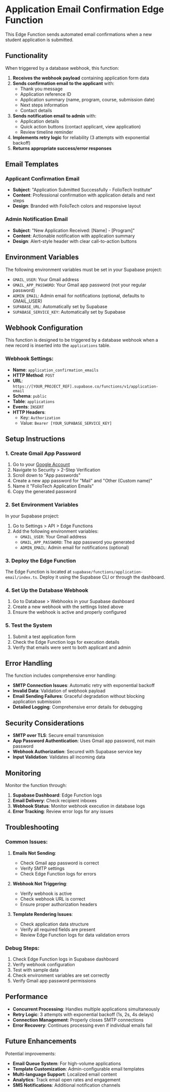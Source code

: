 # Application Email Confirmation Edge Function

This Edge Function sends automated email confirmations when a new student application is submitted.

## Functionality

When triggered by a database webhook, this function:

1. **Receives the webhook payload** containing application form data
2. **Sends confirmation email to the applicant** with:
   - Thank you message
   - Application reference ID
   - Application summary (name, program, course, submission date)
   - Next steps information
   - Contact details
3. **Sends notification email to admin** with:
   - Application details
   - Quick action buttons (contact applicant, view application)
   - Review timeline reminder
4. **Implements retry logic** for reliability (3 attempts with exponential backoff)
5. **Returns appropriate success/error responses**

## Email Templates

### Applicant Confirmation Email
- **Subject**: "Application Submitted Successfully - FolioTech Institute"
- **Content**: Professional confirmation with application details and next steps
- **Design**: Branded with FolioTech colors and responsive layout

### Admin Notification Email
- **Subject**: "New Application Received: [Name] - [Program]"
- **Content**: Actionable notification with application summary
- **Design**: Alert-style header with clear call-to-action buttons

## Environment Variables

The following environment variables must be set in your Supabase project:

- `GMAIL_USER`: Your Gmail address
- `GMAIL_APP_PASSWORD`: Your Gmail app password (not your regular password)
- `ADMIN_EMAIL`: Admin email for notifications (optional, defaults to GMAIL_USER)
- `SUPABASE_URL`: Automatically set by Supabase
- `SUPABASE_SERVICE_KEY`: Automatically set by Supabase

## Webhook Configuration

This function is designed to be triggered by a database webhook when a new record is inserted into the `applications` table.

### Webhook Settings:
- **Name**: `application_confirmation_emails`
- **HTTP Method**: `POST`
- **URL**: `https://[YOUR_PROJECT_REF].supabase.co/functions/v1/application-email`
- **Schema**: `public`
- **Table**: `applications`
- **Events**: `INSERT`
- **HTTP Headers**:
  - Key: `Authorization`
  - Value: `Bearer [YOUR_SUPABASE_SERVICE_KEY]`

## Setup Instructions

### 1. Create Gmail App Password
1. Go to your [Google Account](https://myaccount.google.com/)
2. Navigate to Security > 2-Step Verification
3. Scroll down to "App passwords"
4. Create a new app password for "Mail" and "Other (Custom name)"
5. Name it "FolioTech Application Emails"
6. Copy the generated password

### 2. Set Environment Variables
In your Supabase project:
1. Go to Settings > API > Edge Functions
2. Add the following environment variables:
   - `GMAIL_USER`: Your Gmail address
   - `GMAIL_APP_PASSWORD`: The app password you generated
   - `ADMIN_EMAIL`: Admin email for notifications (optional)

### 3. Deploy the Edge Function
The Edge Function is located at `supabase/functions/application-email/index.ts`. Deploy it using the Supabase CLI or through the dashboard.

### 4. Set Up the Database Webhook
1. Go to Database > Webhooks in your Supabase dashboard
2. Create a new webhook with the settings listed above
3. Ensure the webhook is active and properly configured

### 5. Test the System
1. Submit a test application form
2. Check the Edge Function logs for execution details
3. Verify that emails were sent to both applicant and admin

## Error Handling

The function includes comprehensive error handling:

- **SMTP Connection Issues**: Automatic retry with exponential backoff
- **Invalid Data**: Validation of webhook payload
- **Email Sending Failures**: Graceful degradation without blocking application submission
- **Detailed Logging**: Comprehensive error details for debugging

## Security Considerations

- **SMTP over TLS**: Secure email transmission
- **App Password Authentication**: Uses Gmail app password, not main password
- **Webhook Authorization**: Secured with Supabase service key
- **Input Validation**: Validates all incoming data

## Monitoring

Monitor the function through:

1. **Supabase Dashboard**: Edge Function logs
2. **Email Delivery**: Check recipient inboxes
3. **Webhook Status**: Monitor webhook execution in database logs
4. **Error Tracking**: Review error logs for any issues

## Troubleshooting

### Common Issues:

1. **Emails Not Sending**:
   - Check Gmail app password is correct
   - Verify SMTP settings
   - Check Edge Function logs for errors

2. **Webhook Not Triggering**:
   - Verify webhook is active
   - Check webhook URL is correct
   - Ensure proper authorization headers

3. **Template Rendering Issues**:
   - Check application data structure
   - Verify all required fields are present
   - Review Edge Function logs for data validation errors

### Debug Steps:

1. Check Edge Function logs in Supabase dashboard
2. Verify webhook configuration
3. Test with sample data
4. Check environment variables are set correctly
5. Verify Gmail app password permissions

## Performance

- **Concurrent Processing**: Handles multiple applications simultaneously
- **Retry Logic**: 3 attempts with exponential backoff (1s, 2s, 4s delays)
- **Connection Management**: Properly closes SMTP connections
- **Error Recovery**: Continues processing even if individual emails fail

## Future Enhancements

Potential improvements:
- **Email Queue System**: For high-volume applications
- **Template Customization**: Admin-configurable email templates
- **Multi-language Support**: Localized email content
- **Analytics**: Track email open rates and engagement
- **SMS Notifications**: Additional notification channels
